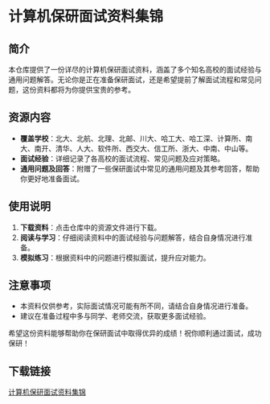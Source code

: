 # 计算机保研面试资料集锦

## 简介
本仓库提供了一份详尽的计算机保研面试资料，涵盖了多个知名高校的面试经验与通用问题解答。无论你是正在准备保研面试，还是希望提前了解面试流程和常见问题，这份资料都将为你提供宝贵的参考。

## 资源内容
- **覆盖学校**：北大、北航、北理、北邮、川大、哈工大、哈工深、计算所、南大、南开、清华、人大、软件所、西交大、信工所、浙大、中南、中山等。
- **面试经验**：详细记录了各高校的面试流程、常见问题及应对策略。
- **通用问题及回答**：附赠了一些保研面试中常见的通用问题及其参考回答，帮助你更好地准备面试。

## 使用说明
1. **下载资料**：点击仓库中的资源文件进行下载。
2. **阅读与学习**：仔细阅读资料中的面试经验与问题解答，结合自身情况进行准备。
3. **模拟练习**：根据资料中的问题进行模拟面试，提升应对能力。

## 注意事项
- 本资料仅供参考，实际面试情况可能有所不同，请结合自身情况进行准备。
- 建议在准备过程中多与同学、老师交流，获取更多面试经验。

希望这份资料能够帮助你在保研面试中取得优异的成绩！祝你顺利通过面试，成功保研！

## 下载链接

[计算机保研面试资料集锦](https://pan.quark.cn/s/f89d7bb88d8e)